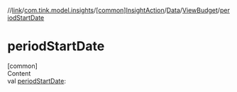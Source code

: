 //[link](../../../../index.md)/[com.tink.model.insights](../../../index.md)/[[common]InsightAction](../../index.md)/[Data](../index.md)/[ViewBudget](index.md)/[periodStartDate](period-start-date.md)



# periodStartDate  
[common]  
Content  
val [periodStartDate](period-start-date.md): <ERROR CLASS>  



